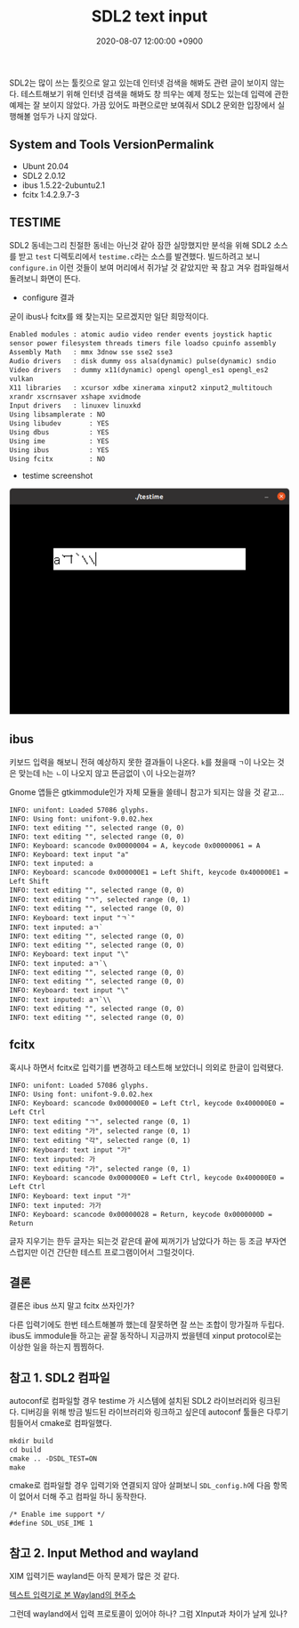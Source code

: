 ﻿---
title: SDL2 text input
date:  2020-08-07 12:00:00 +0900
last_modified_at: 2020-08-10 12:00:00 +0900
categories:
  - SDL2
  - text input
---

SDL2는 많이 쓰는 툴킷으로 알고 있는데 인터넷 검색을 해봐도 관련 글이 보이지 않는다.
테스트해보기 위해 인터넷 검색을 해봐도 창 띄우는 예제 정도는 있는데 입력에 관한
예제는 잘 보이지 않았다. 가끔 있어도 파편으로만 보여줘서 SDL2 문외한 입장에서
실행해볼 엄두가 나지 않았다.

System and Tools VersionPermalink
---------------------------------

- Ubunt 20.04
- SDL2 2.0.12
- ibus 1.5.22-2ubuntu2.1
- fcitx 1:4.2.9.7-3

## TESTIME

SDL2 동네는그리 친절한 동네는 아닌것 같아 잠깐 실망했지만 분석을 위해 SDL2 소스를 받고
`test` 디렉토리에서 `testime.c`라는 소스를 발견했다. 빌드하려고 보니 `configure.in`
이런 것들이 보여 머리에서 쥐가날 것 같았지만 꾹 참고 겨우 컴파일해서
돌려보니 화면이 뜬다.

- configure 결과

굳이 ibus나 fcitx를 왜 찾는지는 모르겠지만 일단 희망적이다.

```
Enabled modules : atomic audio video render events joystick haptic sensor power filesystem threads timers file loadso cpuinfo assembly
Assembly Math   : mmx 3dnow sse sse2 sse3
Audio drivers   : disk dummy oss alsa(dynamic) pulse(dynamic) sndio
Video drivers   : dummy x11(dynamic) opengl opengl_es1 opengl_es2 vulkan
X11 libraries   : xcursor xdbe xinerama xinput2 xinput2_multitouch xrandr xscrnsaver xshape xvidmode
Input drivers   : linuxev linuxkd
Using libsamplerate : NO
Using libudev       : YES
Using dbus          : YES
Using ime           : YES
Using ibus          : YES
Using fcitx         : NO
```

- testime screenshot

![testime](/screenshot/20200807_sdl_testime.png)

## ibus

키보드 입력을 해보니 전혀 예상하지 못한 결과들이 나온다.
`k`를 쳤을때 `ㄱ`이 나오는 것은 맞는데 `h`는 `ㄴ`이 나오지 않고
뜬금없이 `\`이 나오는걸까?

Gnome 앱들은 gtkimmodule인가 자체 모듈을 쓸테니 참고가 되지는 않을 것 같고...

```
INFO: unifont: Loaded 57086 glyphs.
INFO: Using font: unifont-9.0.02.hex
INFO: text editing "", selected range (0, 0)
INFO: text editing "", selected range (0, 0)
INFO: Keyboard: scancode 0x00000004 = A, keycode 0x00000061 = A
INFO: Keyboard: text input "a"
INFO: text inputed: a
INFO: Keyboard: scancode 0x000000E1 = Left Shift, keycode 0x400000E1 = Left Shift
INFO: text editing "", selected range (0, 0)
INFO: text editing "ㄱ", selected range (0, 1)
INFO: text editing "", selected range (0, 0)
INFO: Keyboard: text input "ㄱ`"
INFO: text inputed: aㄱ`
INFO: text editing "", selected range (0, 0)
INFO: text editing "", selected range (0, 0)
INFO: Keyboard: text input "\"
INFO: text inputed: aㄱ`\
INFO: text editing "", selected range (0, 0)
INFO: text editing "", selected range (0, 0)
INFO: Keyboard: text input "\"
INFO: text inputed: aㄱ`\\
INFO: text editing "", selected range (0, 0)
INFO: text editing "", selected range (0, 0)
```

## fcitx

혹시나 하면서 fcitx로 입력기를 변경하고 테스트해 보았더니 의외로 한글이 입력됐다.

```
INFO: unifont: Loaded 57086 glyphs.
INFO: Using font: unifont-9.0.02.hex
INFO: Keyboard: scancode 0x000000E0 = Left Ctrl, keycode 0x400000E0 = Left Ctrl
INFO: text editing "ㄱ", selected range (0, 1)
INFO: text editing "가", selected range (0, 1)
INFO: text editing "각", selected range (0, 1)
INFO: Keyboard: text input "가"
INFO: text inputed: 가
INFO: text editing "가", selected range (0, 1)
INFO: Keyboard: scancode 0x000000E0 = Left Ctrl, keycode 0x400000E0 = Left Ctrl
INFO: Keyboard: text input "가"
INFO: text inputed: 가가
INFO: Keyboard: scancode 0x00000028 = Return, keycode 0x0000000D = Return
```

글자 지우기는 한두 글자는 되는것 같은데 끝에 찌꺼기가 남았다가 하는 등
조금 부자연스럽지만 이건 간단한 테스트 프로그램이어서 그럴것이다.

## 결론

결론은 ibus 쓰지 말고 fcitx 쓰자인가?

다른 입력기에도 한번 테스트해볼까 했는데 잘못하면 잘 쓰는 조합이 망가질까 두립다.
ibus도 immodule들 하고는 곹잘 동작하니 지금까지 썼을텐데 xinput protocol로는
이상한 일을 하는지 찜찜하다.

## 참고 1. SDL2 컴파일

autoconf로 컴파일할 경우 testime 가 시스템에 설치된 SDL2 라이브러리와 링크된다.
디버깅을 위해 방금 빌드된 라이브러리와 링크하고 싶은데 autoconf 툴들은 다루기 힘들어서
cmake로 컴파일했다.

```
mkdir build
cd build
cmake .. -DSDL_TEST=ON
make
```

cmake로 컴파일할 경우 입력기와 연결되지 않아 살펴보니 `SDL_config.h`에 다음 항목이 없어서
더해 주고 컴파일 하니 동작한다.

```
/* Enable ime support */
#define SDL_USE_IME 1
```

## 참고 2. Input Method and wayland

XIM 입력기든 wayland든 아직 문제가 많은 것 같다.

[텍스트 입력기로 본 Wayland의 현주소](https://medium.com/@parkjoonkyu/텍스트-입력기로-본-Wayland의-현주소-130ac441de7a)

그런데 wayland에서 입력 프로토콜이 있어야 하나? 그럼 XInput과 차이가 날게 있나?
